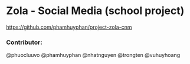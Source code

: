 # Zola - Social Media (school project)

https://github.com/phamhuyphan/project-zola-cnm

### Contributor:

@phuocluuvo
@phamhuyphan
@nhatnguyen
@trongten
@vuhuyhoang
